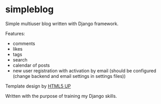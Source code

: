 # simpleblog
Simple multiuser blog written with Django framework. 

Features:
- comments
- likes
- tags
- search
- calendar of posts
- new user registration with activation by email (should be configured (change backend and email settings in settings files))

Template design by <a href="http://html5up.net">HTML5 UP</a>

Written with the purpose of training my Django skills.

